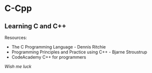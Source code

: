 # C-Cpp
## Learning C and C++
Resources:
* The C Programming Language - Dennis Ritchie
* Programming Principles and Practice using C++ - Bjarne Stroustrup
* CodeAcademy C++ for programmers

*Wish me luck*

